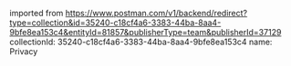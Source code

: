 imported from https://www.postman.com/v1/backend/redirect?type=collection&id=35240-c18cf4a6-3383-44ba-8aa4-9bfe8ea153c4&entityId=81857&publisherType=team&publisherId=37129
collectionId: 35240-c18cf4a6-3383-44ba-8aa4-9bfe8ea153c4
name: Privacy